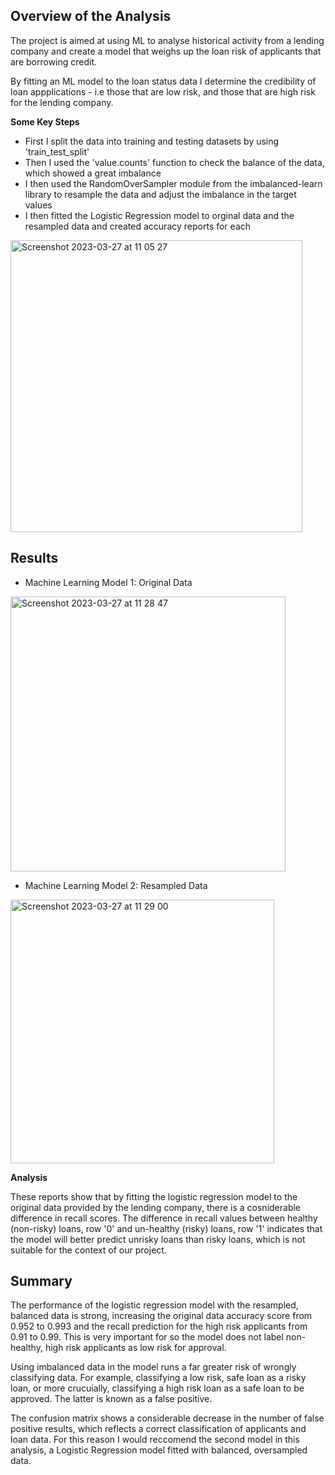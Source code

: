 ## Overview of the Analysis

The project is aimed at using ML to analyse historical activity from a lending company and create a model that weighs up the loan risk of applicants that are borrowing credit.

By fitting an ML model to the loan status data I determine the credibility of loan appplications - i.e those that are low risk, and those that are high risk for the lending company.

**Some Key Steps**
- First I split the data into training and testing datasets by using 'train_test_split'
- Then I used the 'value.counts' function to check the balance of the data, which showed a great imbalance
- I then used the RandomOverSampler module from the imbalanced-learn library to resample the data and adjust the imbalance in the target values
- I then fitted the Logistic Regression model to orginal data and the resampled data and created accuracy reports for each

<img width="467" alt="Screenshot 2023-03-27 at 11 05 27" src="https://user-images.githubusercontent.com/115706722/227917531-801104b2-4fda-4083-a986-bccf4db21731.png">

## Results

* Machine Learning Model 1: Original Data

<img width="440" alt="Screenshot 2023-03-27 at 11 28 47" src="https://user-images.githubusercontent.com/115706722/227916432-5156fe20-b50f-481a-a302-fbce68fcafe8.png">


* Machine Learning Model 2: Resampled Data

<img width="422" alt="Screenshot 2023-03-27 at 11 29 00" src="https://user-images.githubusercontent.com/115706722/227916484-2f6943af-c16f-427e-a556-4e138b108185.png">

**Analysis**

These reports show that by fitting the logistic regression model to the original data provided by the lending company, there is a cosniderable difference in recall scores. The difference in recall values between healthy (non-risky) loans, row '0' and un-healthy (risky) loans, row '1' indicates that the model will better predict unrisky loans than risky loans, which is not suitable for the context of our project.


## Summary


The performance of the logistic regression model with the resampled, balanced data is strong, increasing the original data accuracy score from 0.952 to 0.993 and the recall prediction for the high risk applicants from 0.91 to 0.99. This is very important for so the model does not label non-healthy, high risk applicants as low risk for approval.

Using imbalanced data in the model runs a far greater risk of wrongly classifying data. For example, classifying a low risk, safe loan as a risky loan, or more crucuially, classifying a high risk loan as a safe loan to be approved. The latter is known as a false positive.

The confusion matrix shows a considerable decrease in the number of false positive results, which reflects a correct classification of applicants and loan data. For this reason I would reccomend the second model in this analysis, a Logistic Regression model fitted with balanced, oversampled data.

